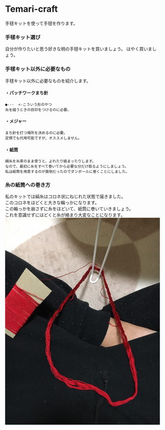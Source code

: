 # Temari-craft
手毬キットを使って手毬を作ります。

### 手毬キット選び
自分が作りたいと思う好きな柄の手毬キットを買いましょう。
はやく買いましょう。

### 手毬キット以外に必要なもの
手毬キット以外に必要なものを紹介します。  
	
#### ・パッチワークまち針
	●---  <-こういう形のやつ
	糸を縫うときの目印をつけるのに必要。
#### ・メジャー
	まち針を打つ場所を決めるのに必要。
	定規でも代用可能ですが、オススメしません。
#### ・紙筒
	絹糸を糸束のまま使うと、よれたり絡まったりします。
	なので、最初に糸をすべて巻いてから必要な分だけ取るようにしましょう。
	私は紙筒を用意するのが面倒だったのでダンボールに巻くことにしました。
### 糸の紙筒への巻き方
私のキットでは絹糸はコロネ状にねじれた状態で届きました。  
このコロネをほどくと大きな輪っかになります。  
この輪っかを崩さずに糸をほどいて、紙筒に巻いていきましょう。  
これを意識せずにほどくと糸が絡まり大変なことになります。  
![絹糸のほどき方](https://github.com/Masaki-Okuyama/Temari-craft/blob/images/temari_kinuito_hodoki.jpg)
